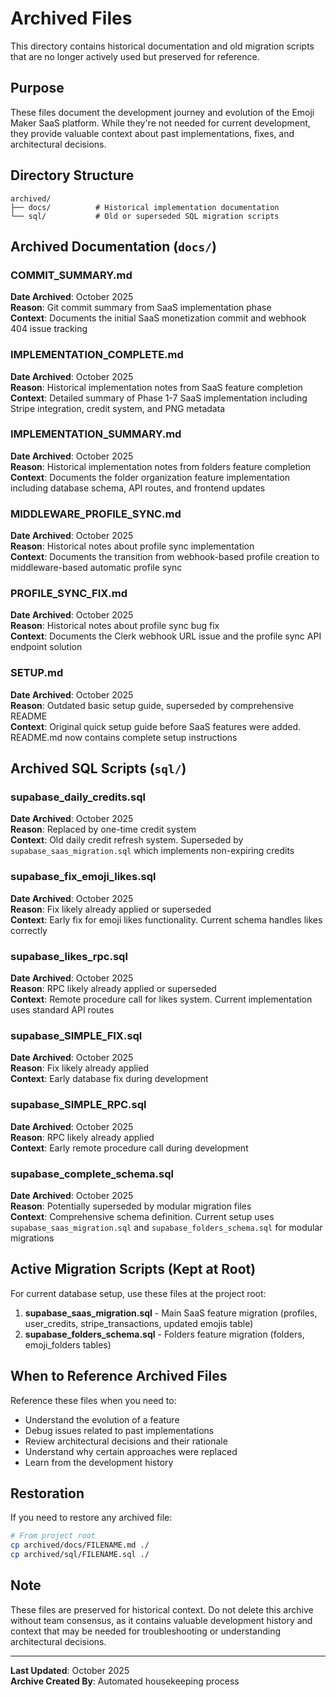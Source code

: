 # Archived Files

This directory contains historical documentation and old migration scripts that are no longer actively used but preserved for reference.

## Purpose

These files document the development journey and evolution of the Emoji Maker SaaS platform. While they're not needed for current development, they provide valuable context about past implementations, fixes, and architectural decisions.

## Directory Structure

```
archived/
├── docs/          # Historical implementation documentation
└── sql/           # Old or superseded SQL migration scripts
```

## Archived Documentation (`docs/`)

### COMMIT_SUMMARY.md
**Date Archived**: October 2025  
**Reason**: Git commit summary from SaaS implementation phase  
**Context**: Documents the initial SaaS monetization commit and webhook 404 issue tracking

### IMPLEMENTATION_COMPLETE.md
**Date Archived**: October 2025  
**Reason**: Historical implementation notes from SaaS feature completion  
**Context**: Detailed summary of Phase 1-7 SaaS implementation including Stripe integration, credit system, and PNG metadata

### IMPLEMENTATION_SUMMARY.md
**Date Archived**: October 2025  
**Reason**: Historical implementation notes from folders feature completion  
**Context**: Documents the folder organization feature implementation including database schema, API routes, and frontend updates

### MIDDLEWARE_PROFILE_SYNC.md
**Date Archived**: October 2025  
**Reason**: Historical notes about profile sync implementation  
**Context**: Documents the transition from webhook-based profile creation to middleware-based automatic profile sync

### PROFILE_SYNC_FIX.md
**Date Archived**: October 2025  
**Reason**: Historical notes about profile sync bug fix  
**Context**: Documents the Clerk webhook URL issue and the profile sync API endpoint solution

### SETUP.md
**Date Archived**: October 2025  
**Reason**: Outdated basic setup guide, superseded by comprehensive README  
**Context**: Original quick setup guide before SaaS features were added. README.md now contains complete setup instructions

## Archived SQL Scripts (`sql/`)

### supabase_daily_credits.sql
**Date Archived**: October 2025  
**Reason**: Replaced by one-time credit system  
**Context**: Old daily credit refresh system. Superseded by `supabase_saas_migration.sql` which implements non-expiring credits

### supabase_fix_emoji_likes.sql
**Date Archived**: October 2025  
**Reason**: Fix likely already applied or superseded  
**Context**: Early fix for emoji likes functionality. Current schema handles likes correctly

### supabase_likes_rpc.sql
**Date Archived**: October 2025  
**Reason**: RPC likely already applied or superseded  
**Context**: Remote procedure call for likes system. Current implementation uses standard API routes

### supabase_SIMPLE_FIX.sql
**Date Archived**: October 2025  
**Reason**: Fix likely already applied  
**Context**: Early database fix during development

### supabase_SIMPLE_RPC.sql
**Date Archived**: October 2025  
**Reason**: RPC likely already applied  
**Context**: Early remote procedure call during development

### supabase_complete_schema.sql
**Date Archived**: October 2025  
**Reason**: Potentially superseded by modular migration files  
**Context**: Comprehensive schema definition. Current setup uses `supabase_saas_migration.sql` and `supabase_folders_schema.sql` for modular migrations

## Active Migration Scripts (Kept at Root)

For current database setup, use these files at the project root:

1. **supabase_saas_migration.sql** - Main SaaS feature migration (profiles, user_credits, stripe_transactions, updated emojis table)
2. **supabase_folders_schema.sql** - Folders feature migration (folders, emoji_folders tables)

## When to Reference Archived Files

Reference these files when you need to:
- Understand the evolution of a feature
- Debug issues related to past implementations
- Review architectural decisions and their rationale
- Understand why certain approaches were replaced
- Learn from the development history

## Restoration

If you need to restore any archived file:

```bash
# From project root
cp archived/docs/FILENAME.md ./
cp archived/sql/FILENAME.sql ./
```

## Note

These files are preserved for historical context. Do not delete this archive without team consensus, as it contains valuable development history and context that may be needed for troubleshooting or understanding architectural decisions.

---

**Last Updated**: October 2025  
**Archive Created By**: Automated housekeeping process

